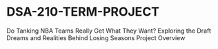 # DSA-210-TERM-PROJECT
Do Tanking NBA Teams Really Get What They Want? Exploring the Draft Dreams and Realities Behind Losing Seasons 
Project Overview
